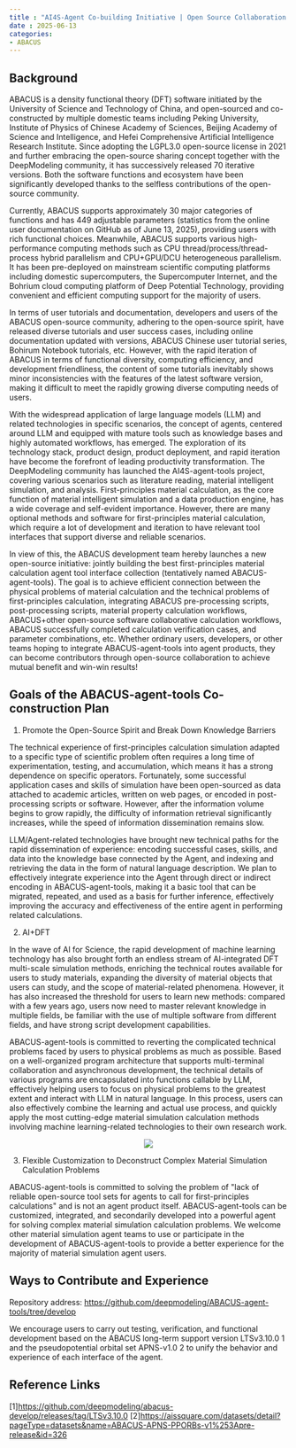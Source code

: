 ```yaml
---
title : "AI4S-Agent Co-building Initiative | Open Source Collaboration: ABACUS-agent-tools"
date : 2025-06-13
categories: 
- ABACUS
---
```



##  Background

ABACUS is a density functional theory (DFT) software initiated by the University of Science and Technology of China, and open-sourced and co-constructed by multiple domestic teams including Peking University, Institute of Physics of Chinese Academy of Sciences, Beijing Academy of Science and Intelligence, and Hefei Comprehensive Artificial Intelligence Research Institute. Since adopting the LGPL3.0 open-source license in 2021 and further embracing the open-source sharing concept together with the DeepModeling community, it has successively released 70 iterative versions. Both the software functions and ecosystem have been significantly developed thanks to the selfless contributions of the open-source community.

<!-- more -->

Currently, ABACUS supports approximately 30 major categories of functions and has 449 adjustable parameters (statistics from the online user documentation on GitHub as of June 13, 2025), providing users with rich functional choices. Meanwhile, ABACUS supports various high-performance computing methods such as CPU thread/process/thread-process hybrid parallelism and CPU+GPU/DCU heterogeneous parallelism. It has been pre-deployed on mainstream scientific computing platforms including domestic supercomputers, the Supercomputer Internet, and the Bohrium cloud computing platform of Deep Potential Technology, providing convenient and efficient computing support for the majority of users.

In terms of user tutorials and documentation, developers and users of the ABACUS open-source community, adhering to the open-source spirit, have released diverse tutorials and user success cases, including online documentation updated with versions, ABACUS Chinese user tutorial series, Bohirum Notebook tutorials, etc. However, with the rapid iteration of ABACUS in terms of functional diversity, computing efficiency, and development friendliness, the content of some tutorials inevitably shows minor inconsistencies with the features of the latest software version, making it difficult to meet the rapidly growing diverse computing needs of users.

With the widespread application of large language models (LLM) and related technologies in specific scenarios, the concept of agents, centered around LLM and equipped with mature tools such as knowledge bases and highly automated workflows, has emerged. The exploration of its technology stack, product design, product deployment, and rapid iteration have become the forefront of leading productivity transformation. The DeepModeling community has launched the AI4S-agent-tools project, covering various scenarios such as literature reading, material intelligent simulation, and analysis. First-principles material calculation, as the core function of material intelligent simulation and a data production engine, has a wide coverage and self-evident importance. However, there are many optional methods and software for first-principles material calculation, which require a lot of development and iteration to have relevant tool interfaces that support diverse and reliable scenarios.

In view of this, the ABACUS development team hereby launches a new open-source initiative: jointly building the best first-principles material calculation agent tool interface collection (tentatively named ABACUS-agent-tools). The goal is to achieve efficient connection between the physical problems of material calculation and the technical problems of first-principles calculation, integrating ABACUS pre-processing scripts, post-processing scripts, material property calculation workflows, ABACUS+other open-source software collaborative calculation workflows, ABACUS successfully completed calculation verification cases, and parameter combinations, etc. Whether ordinary users, developers, or other teams hoping to integrate ABACUS-agent-tools into agent products, they can become contributors through open-source collaboration to achieve mutual benefit and win-win results!

##  Goals of the ABACUS-agent-tools Co-construction Plan

1. Promote the Open-Source Spirit and Break Down Knowledge Barriers

The technical experience of first-principles calculation simulation adapted to a specific type of scientific problem often requires a long time of experimentation, testing, and accumulation, which means it has a strong dependence on specific operators. Fortunately, some successful application cases and skills of simulation have been open-sourced as data attached to academic articles, written on web pages, or encoded in post-processing scripts or software. However, after the information volume begins to grow rapidly, the difficulty of information retrieval significantly increases, while the speed of information dissemination remains slow.

LLM/Agent-related technologies have brought new technical paths for the rapid dissemination of experience: encoding successful cases, skills, and data into the knowledge base connected by the Agent, and indexing and retrieving the data in the form of natural language description. We plan to effectively integrate experience into the Agent through direct or indirect encoding in ABACUS-agent-tools, making it a basic tool that can be migrated, repeated, and used as a basis for further inference, effectively improving the accuracy and effectiveness of the entire agent in performing related calculations.

2. AI+DFT

In the wave of AI for Science, the rapid development of machine learning technology has also brought forth an endless stream of AI-integrated DFT multi-scale simulation methods, enriching the technical routes available for users to study materials, expanding the diversity of material objects that users can study, and the scope of material-related phenomena. However, it has also increased the threshold for users to learn new methods: compared with a few years ago, users now need to master relevant knowledge in multiple fields, be familiar with the use of multiple software from different fields, and have strong script development capabilities.

ABACUS-agent-tools is committed to reverting the complicated technical problems faced by users to physical problems as much as possible. Based on a well-organized program architecture that supports multi-terminal collaboration and asynchronous development, the technical details of various programs are encapsulated into functions callable by LLM, effectively helping users to focus on physical problems to the greatest extent and interact with LLM in natural language. In this process, users can also effectively combine the learning and actual use process, and quickly apply the most cutting-edge material simulation calculation methods involving machine learning-related technologies to their own research work.

<center>
<img src="https://dp-public.oss-cn-beijing.aliyuncs.com/community/Blog%20Files/ABACUS_13_06_2025/p1.png">
</center>

3. Flexible Customization to Deconstruct Complex Material Simulation Calculation Problems

ABACUS-agent-tools is committed to solving the problem of "lack of reliable open-source tool sets for agents to call for first-principles calculations" and is not an agent product itself. ABACUS-agent-tools can be customized, integrated, and secondarily developed into a powerful agent for solving complex material simulation calculation problems. We welcome other material simulation agent teams to use or participate in the development of ABACUS-agent-tools to provide a better experience for the majority of material simulation agent users.

## Ways to Contribute and Experience

Repository address: https://github.com/deepmodeling/ABACUS-agent-tools/tree/develop

We encourage users to carry out testing, verification, and functional development based on the ABACUS long-term support version LTSv3.10.0 1 and the pseudopotential orbital set APNS-v1.0 2 to unify the behavior and experience of each interface of the agent.

## Reference Links

[1]https://github.com/deepmodeling/abacus-develop/releases/tag/LTSv3.10.0
[2]https://aissquare.com/datasets/detail?pageType=datasets&name=ABACUS-APNS-PPORBs-v1%253Apre-release&id=326
